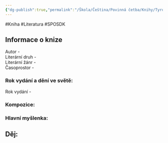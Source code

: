 ```yaml
---
{"dg-publish":true,"permalink":"/Škola/Čeština/Povinná četba/Knihy/Tyrolské elegie/"}
---
```


#Kniha #Literatura #SPOSDK
## Informace o knize
Autor -  
Literární druh -  
Literární žánr -  
Časoprostor -
### Rok vydání a dění ve světě:
Rok vydání -
### Kompozice:

### Hlavní myšlenka:

## Děj: